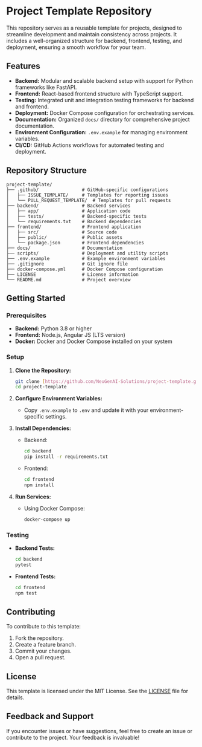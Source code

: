 # Project Template Repository

This repository serves as a reusable template for projects, designed to streamline development and maintain consistency across projects. It includes a well-organized structure for backend, frontend, testing, and deployment, ensuring a smooth workflow for your team.

## Features
- **Backend:** Modular and scalable backend setup with support for Python frameworks like FastAPI.
- **Frontend:** React-based frontend structure with TypeScript support.
- **Testing:** Integrated unit and integration testing frameworks for backend and frontend.
- **Deployment:** Docker Compose configuration for orchestrating services.
- **Documentation:** Organized `docs/` directory for comprehensive project documentation.
- **Environment Configuration:** `.env.example` for managing environment variables.
- **CI/CD:** GitHub Actions workflows for automated testing and deployment.

## Repository Structure
```
project-template/
├── .github/                # GitHub-specific configurations
│   ├── ISSUE_TEMPLATE/     # Templates for reporting issues
│   └── PULL_REQUEST_TEMPLATE/  # Templates for pull requests
├── backend/                # Backend services
│   ├── app/                # Application code
│   ├── tests/              # Backend-specific tests
│   └── requirements.txt    # Backend dependencies
├── frontend/               # Frontend application
│   ├── src/                # Source code
│   ├── public/             # Public assets
│   └── package.json        # Frontend dependencies
├── docs/                   # Documentation
├── scripts/                # Deployment and utility scripts
├── .env.example            # Example environment variables
├── .gitignore              # Git ignore file
├── docker-compose.yml      # Docker Compose configuration
├── LICENSE                 # License information
└── README.md               # Project overview
```

## Getting Started

### Prerequisites
- **Backend:** Python 3.8 or higher
- **Frontend:** Node.js, Angular JS (LTS version)
- **Docker:** Docker and Docker Compose installed on your system

### Setup
1. **Clone the Repository:**
   ```bash
   git clone [https://github.com/NeuGenAI-Solutions/project-template.git](https://github.com/NeuGenAI-Solutions/project-template.git)
   cd project-template
   ```

2. **Configure Environment Variables:**
   - Copy `.env.example` to `.env` and update it with your environment-specific settings.

3. **Install Dependencies:**
   - Backend:
     ```bash
     cd backend
     pip install -r requirements.txt
     ```
   - Frontend:
     ```bash
     cd frontend
     npm install
     ```

4. **Run Services:**
   - Using Docker Compose:
     ```bash
     docker-compose up
     ```

### Testing
- **Backend Tests:**
  ```bash
  cd backend
  pytest
  ```
- **Frontend Tests:**
  ```bash
  cd frontend
  npm test
  ```

## Contributing
To contribute to this template:
1. Fork the repository.
2. Create a feature branch.
3. Commit your changes.
4. Open a pull request.

## License
This template is licensed under the MIT License. See the [LICENSE](LICENSE) file for details.

## Feedback and Support
If you encounter issues or have suggestions, feel free to create an issue or contribute to the project. Your feedback is invaluable!

